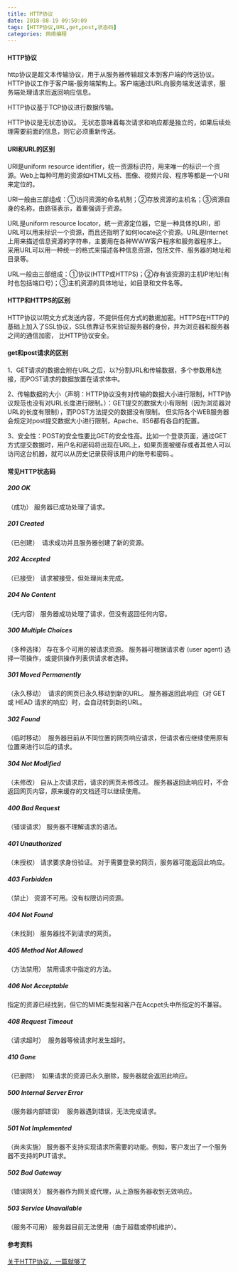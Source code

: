 ```yaml
---
title: HTTP协议
date: 2018-08-19 09:50:09
tags: [HTTP协议,URL,get,post,状态码]
categories: 网络编程
---
```


#### HTTP协议

http协议是超文本传输协议，用于从服务器传输超文本到客户端的传送协议。 HTTP协议工作于客户端-服务端架构上。客户端通过URL向服务端发送请求，服务端处理请求后返回响应信息。 

HTTP协议基于TCP协议进行数据传输。

HTTP协议是无状态协议。 无状态意味着每次请求和响应都是独立的，如果后续处理需要前面的信息，则它必须重新传送。



#### URI和URL的区别

URI是uniform resource identifier，统一资源标识符，用来唯一的标识一个资源。Web上每种可用的资源如HTML文档、图像、视频片段、程序等都是一个URI来定位的。

URI一般由三部组成：①访问资源的命名机制；②存放资源的主机名；③资源自身的名称，由路径表示，着重强调于资源。

URL是uniform resource locator，统一资源定位器，它是一种具体的URI，即URL可以用来标识一个资源，而且还指明了如何locate这个资源。URL是Internet上用来描述信息资源的字符串，主要用在各种WWW客户程序和服务器程序上。采用URL可以用一种统一的格式来描述各种信息资源，包括文件、服务器的地址和目录等。

URL一般由三部组成：①协议(HTTP或HTTPS)；②存有该资源的主机IP地址(有时也包括端口号)；③主机资源的具体地址，如目录和文件名等。



#### HTTP和HTTPS的区别

HTTP协议以明文方式发送内容，不提供任何方式的数据加密。HTTPS在HTTP的基础上加入了SSL协议，SSL依靠证书来验证服务器的身份，并为浏览器和服务器之间的通信加密， 比HTTP协议安全。 



#### get和post请求的区别

1、GET请求的数据会附在URL之后，以?分割URL和传输数据，多个参数用&连接，而POST请求的数据放置在请求体中。

2、传输数据的大小（声明：HTTP协议没有对传输的数据大小进行限制，HTTP协议规范也没有对URL长度进行限制。）：GET提交的数据大小有限制（因为浏览器对URL的长度有限制），而POST方法提交的数据没有限制。 但实际各个WEB服务器会规定对post提交数据大小进行限制，Apache、IIS6都有各自的配置。

3、安全性：POST的安全性要比GET的安全性高。比如一个登录页面，通过GET方式提交数据时，用户名和密码将出现在URL上，如果页面被缓存或者其他人可以访问这台机器，就可以从历史记录获得该用户的账号和密码.。



#### 常见HTTP状态码

##### **200 OK**

（成功） 服务器已成功处理了请求。 

##### **201 Created**

（已创建）  请求成功并且服务器创建了新的资源。 

##### **202 Accepted**

（已接受） 请求被接受，但处理尚未完成。

##### **204 No Content**

（无内容） 服务器成功处理了请求，但没有返回任何内容。

##### 300  Multiple Choices

（多种选择） 存在多个可用的被请求资源。 服务器可根据请求者 (user agent) 选择一项操作，或提供操作列表供请求者选择。 

##### **301 Moved Permanently**

（永久移动）  请求的网页已永久移动到新的URL。 服务器返回此响应（对 GET 或 HEAD 请求的响应）时，会自动转到新的URL。 

##### **302 Found**

（临时移动）  服务器目前从不同位置的网页响应请求，但请求者应继续使用原有位置来进行以后的请求。 

##### 304 Not Modified

（未修改） 自从上次请求后，请求的网页未修改过。 服务器返回此响应时，不会返回网页内容，原来缓存的文档还可以继续使用。 

##### **400 Bad Request**

（错误请求） 服务器不理解请求的语法。 

##### **401 Unauthorized**

（未授权） 请求要求身份验证。 对于需要登录的网页，服务器可能返回此响应。 

##### **403 Forbidden**

（禁止） 资源不可用。没有权限访问资源。

##### **404 Not Found**

（未找到） 服务器找不到请求的网页。 

##### **405 Method Not Allowed**

（方法禁用） 禁用请求中指定的方法。 

##### **406 Not Acceptable**

指定的资源已经找到，但它的MIME类型和客户在Accpet头中所指定的不兼容。

##### **408 Request Timeout**

（请求超时）  服务器等候请求时发生超时。  

##### 410 Gone

（已删除）  如果请求的资源已永久删除，服务器就会返回此响应。  

##### **500 Internal Server Error**

（服务器内部错误）  服务器遇到错误，无法完成请求。 

##### **501 Not Implemented**

（尚未实施） 服务器不支持实现请求所需要的功能。例如，客户发出了一个服务器不支持的PUT请求。

##### **502 Bad Gateway**

（错误网关） 服务器作为网关或代理，从上游服务器收到无效响应。 

##### **503 Service Unavailable**

（服务不可用） 服务器目前无法使用（由于超载或停机维护）。 



#### 参考资料

[关于HTTP协议，一篇就够了][1]

[1]: https://www.cnblogs.com/ranyonsue/p/5984001.html
